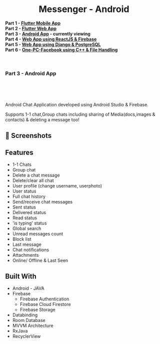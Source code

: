 # <div align="center">Messenger - Android</div>

<B>Part 1 - [Flutter Mobile App]()    <BR>
   Part 2 - [Flutter Web App]()     <BR>
   Part 3 - [Android App]()  - currently viewing    <BR>
   Part 4 - [Web App using ReactJS & Firebase]()    <BR>
   Part 5 - [Web App using Django & PostgreSQL]()   <BR>
   Part 6 - [One-PC-Facebook  using C++ & File Handling]()  <BR><BR><BR>
   <H3> Part 3 - Android App       </H3>   <BR><BR><BR>
</B>

Android Chat Application developed using Android Studio & Firebase.

Supports 1-1 chat,Group chats including sharing of Media(docs,images & contacts) & deleting a message too!


## 📸 Screenshots


## Features

- 1-1 Chats
- Group chat
- Delete a chat message
- Delete/clear all chat
- User profile (change username, userphoto)
- User status
- Full chat history
- Send/receive chat messages
- Sent status
- Delivered status
- Read status
- 'is typing' status
- Global search
- Unread messages count
- Block list
- Last message
- Chat notifications
- Attachments
- Online/ Offline & Last Seen 


## Built With

- Android - JAVA
- Firebase
   - Firebase Authentication
   - Firebase Cloud Firestore
   - Firebase Storage
- Databinding
- Room Database
- MVVM Architecture
- RxJava
- RecyclerView
